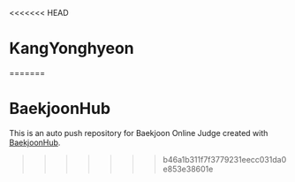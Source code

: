 <<<<<<< HEAD
# KangYonghyeon
=======
# BaekjoonHub
This is an auto push repository for Baekjoon Online Judge created with [BaekjoonHub](https://github.com/BaekjoonHub/BaekjoonHub).
>>>>>>> b46a1b311f7f3779231eecc031da0e853e38601e
